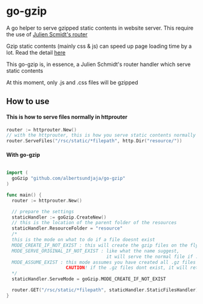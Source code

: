 # go-gzip
A go helper to serve gzipped static contents in website server. This require the use of [Julien Scmidt's router](https://github.com/julienschmidt/httprouter)

Gzip static contents (mainly css & js) can speed up page loading time by a lot. Read the detail [here](https://betterexplained.com/articles/how-to-optimize-your-site-with-gzip-compression/)

This go-gzip is, in essence, a Julien Schmidt's router handler which serve static contents

At this moment, only .js and .css files will be gzipped

## How to use
#### This is how to serve files normally in httprouter
```go
router := httprouter.New()
// with the httprouter, this is how you serve static contents normally
router.ServeFiles("/rsc/static/*filepath", http.Dir("resource/"))
```

#### With go-gzip
```go

import (
  goGzip "github.com/albertsundjaja/go-gzip"
)

func main() {
  router := httprouter.New()

  // prepare the settings
  staticHandler := goGzip.CreateNew()
  // this is the location of the parent folder of the resources
  staticHandler.ResourceFolder = "resource"
  /*
  this is the mode on what to do if a file doesnt exist
  MODE_CREATE_IF_NOT_EXIST : this will create the gzip files on the fly if it doesnt exist
  MODE_SERVE_ORIGINAL_IF_NOT_EXIST : like what the name suggest, 
                                     it will serve the normal file if .gz files not there
  MODE_ASSUME_EXIST : this mode assumes you have created all .gz files manually,
                      CAUTION! if the .gz files dont exist, it will return an error 404
  */
  staticHandler.ServeMode = goGzip.MODE_CREATE_IF_NOT_EXIST

  router.GET("/rsc/static/*filepath", staticHandler.StaticFilesHandler)
}
```
